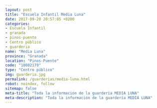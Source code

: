 ```yaml
---
layout: post
title: "Escuela Infantil Media Luna"
date: 2017-09-20 20:57:05 +0200
categories:
- Escuela Infantil
- granada
- pinos-puente
- Centro público
- guarderia
name: "Media Luna"
province: "Granada"
location: "Pinos-Puente"
code: "18602179"
type: "Centro público"
img: guarderia.jpg
permalink: /guarderias/media-luna.html
robot: noindex, follow
sitemap: false
meta-title: "Toda la información de la guardería MEDIA LUNA"
meta-description: "Toda la información de la guardería MEDIA LUNA"
---
```

